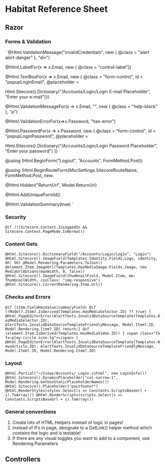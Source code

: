 # Habitat Reference Sheet

## Razor

### Forms & Validation
`
@Html.ValidationMessage("invalidCredentials", new { @class = "alert alert-danger" }, "div")

@Html.LabelFor(x => x.Email, new { @class = "control-label"})

@Html.TextBoxFor(x => x.Email, new { @class = "form-control", id = "popupLoginEmail", @placeholder = 

Html.Sitecore().Dictionary("/Accounts/Login/Login E-mail Placeholder", "Enter your e-mail")})

@Html.ValidationMessageFor(x => x.Email, "", new { @class = "help-block" }, "p")

@Html.ValidationErrorFor(x=>x.Password, "has-error")

@Html.PasswordFor(x => x.Password, new { @class = "form-control", id = "popupLoginPassword", @placeholder = 

Html.Sitecore().Dictionary("/Accounts/Login/Login Password Placeholder", "Enter your password") })

@using (Html.BeginForm("Logout", "Accounts", FormMethod.Post))

@using (Html.BeginRouteForm(MvcSettings.SitecoreRouteName, FormMethod.Post, new..

@Html.Hidden("ReturnUrl", Model.ReturnUrl)

@Html.AddUniqueFormId()

@Html.ValidationSummary(true)
`
### Security
`
@if (!(Sitecore.Context.IsLoggedIn && Sitecore.Context.PageMode.IsNormal))
`
### Content Gets
`
@Html.Sitecore().DictionaryField("/Accounts/Login/Login", "Login")
@Html.Sitecore().ImageField(Templates.Identity.Fields.Logo, identity, mh: 50)
@Model.Rendering.Parameters.ToJson()
@element.Item.ImageUrl(Templates.HasMediaImage.Fields.Image, new MediaUrlOptions(maxWidth, 0, false))
@Html.Sitecore().ImageField(thumbnailField, Model.Item, mw: ThumbnailWidth, cssClass: "img-responsive")
@Html.Sitecore().CurrentRendering.Item.Url()
`
### Checks and Errors
`
@if (item.FieldHasValue(summaryField)
@if (!Model?.Item?.IsDerived(Templates.HasMediaSelector.ID) ?? true) { @Html.PageEditorError(AlertTexts.InvalidDataSourceTemplate(Templates.HasMediaSelector.ID), AlertTexts.InvalidDataSourceTemplateFriendlyMessage, Model.Item?.ID, Model.Rendering.Item?.ID) return;}
@if (element.Item.IsDerived(Templates.HasMediaVideo.ID)) { <span class="fa fa-play-circle icon-lg"></span> }
@Html.PageEditorError(AlertTexts.InvalidDataSourceTemplate(Templates.NewsArticle.ID), AlertTexts.InvalidDataSourceTemplateFriendlyMessage, Model.Item?.ID, Model.Rendering.Item?.ID)
`
### Layout 
`
@Html.Partial("~/Views/Accounts/_Login.cshtml", new LoginInfo())
@Html.Sitecore().DynamicPlaceholder("col-narrow-1", Model.Rendering.GetUseStaticPlaceholderNames())
@Html.Sitecore().Placeholder("postfooter")
@Html.RenderStyles(styles.Select(s => Constants.ScriptsBaseUrl + s).ToArray())
@Html.RenderScripts(scripts.Select(s => Constants.ScriptsBaseUrl + s).ToArray())
`
### General conventions

1. Create lots of HTML Helpers instead of logic in pages!
2. Instead of IFs in page, designate to a GetLink() helper method which contains the logic and is testable!
3. If there are any visual toggles you want to add to a component, use Rendering Parameters

## Controllers


